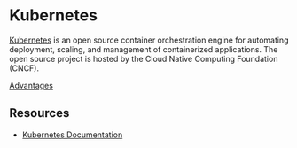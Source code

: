 # Kubernetes
[Kubernetes](https://kubernetes.io/) is an open source container orchestration engine for automating deployment, scaling, and management of containerized applications. The open source project is hosted by the Cloud Native Computing Foundation (CNCF).


[Advantages](kubernetes-advantages.md ':include')


## Resources
* [Kubernetes Documentation](https://kubernetes.io/docs/home/)
